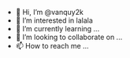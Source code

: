 - 👋 Hi, I’m @vanquy2k
- 👀 I’m interested in lalala
- 🌱 I’m currently learning ...
- 💞️ I’m looking to collaborate on ...
- 📫 How to reach me ...

<!---
vanquy2k/vanquy2k is a ✨ special ✨ repository because its `README.md` (this file) appears on your GitHub profile.
You can click the Preview link to take a look at your changes.
--->
